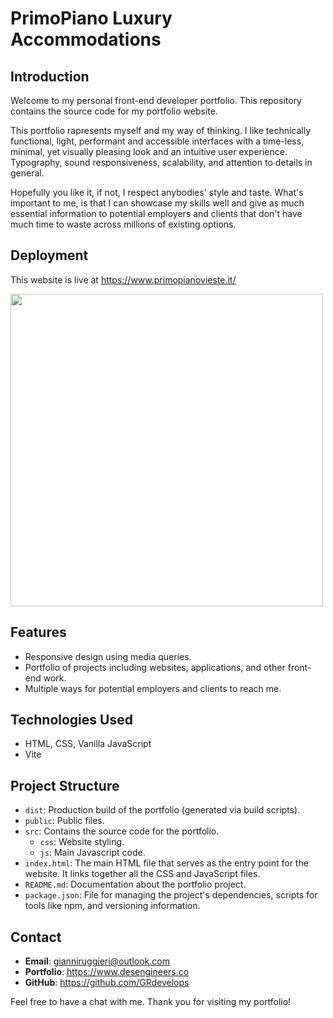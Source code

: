 # PrimoPiano Luxury Accommodations

## Introduction
Welcome to my personal front-end developer portfolio. This repository contains the source code for my portfolio website.

This portfolio rapresents myself and my way of thinking. I like technically functional, light, performant and accessible interfaces with a time-less, minimal, yet visually pleasing look and an intuitive user experience. Typography, sound responsiveness, scalability, and attention to details in general. 

Hopefully you like it, if not, I respect anybodies' style and taste. What's important to me, is that I can showcase my skills well and give as much essential information to potential employers and clients that don't have much time to waste across millions of existing options.

## Deployment
This website is live at https://www.primopianovieste.it/

<img src="https://github.com/GRdevelops/Portfolio/assets/121963326/f342485e-87ed-4b7f-9bd2-b5026609ec1a" width="500">


## Features
- Responsive design using media queries.
- Portfolio of projects including websites, applications, and other front-end work.
- Multiple ways for potential employers and clients to reach me.

## Technologies Used
- HTML, CSS, Vanilla JavaScript
- Vite

## Project Structure
- `dist`: Production build of the portfolio (generated via build scripts).
- `public`: Public files.
- `src`: Contains the source code for the portfolio.
  - `css`: Website styling.
  - `js`: Main Javascript code.
- `index.html`: The main HTML file that serves as the entry point for the website. It links together all the CSS and JavaScript files.
- `README.md`: Documentation about the portfolio project.
- `package.json`: File for managing the project's dependencies, scripts for tools like npm, and versioning information.

## Contact
- **Email**: gianniruggieri@outlook.com
- **Portfolio**: https://www.desengineers.co
- **GitHub**: https://github.com/GRdevelops

Feel free to have a chat with me. Thank you for visiting my portfolio!
